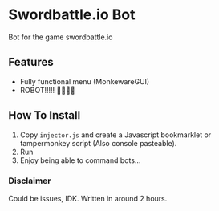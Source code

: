# Swordbattle.io Bot
Bot for the game swordbattle.io

## Features 
  * Fully functional menu (MonkewareGUI)
  * ROBOT!!!!! 🤖🤖🤖🤖

## How To Install
  1. Copy `injector.js` and create a Javascript bookmarklet or tampermonkey script (Also console pasteable).
  2. Run
  3. Enjoy being able to command bots...

### Disclaimer
Could be issues, IDK. Written in around 2 hours.
